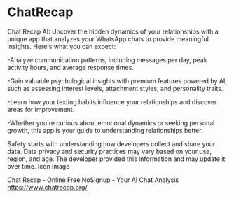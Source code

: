 # ChatRecap
Chat Recap AI: Uncover the hidden dynamics of your relationships with a unique app that analyzes your WhatsApp chats to provide meaningful insights. Here's what you can expect:

-Analyze communication patterns, including messages per day, peak activity hours, and average response times.

-Gain valuable psychological insights with premium features powered by AI, such as assessing interest levels, attachment styles, and personality traits.

-Learn how your texting habits influence your relationships and discover areas for improvement.

-Whether you're curious about emotional dynamics or seeking personal growth, this app is your guide to understanding relationships better.


Safety starts with understanding how developers collect and share your data. Data privacy and security practices may vary based on your use, region, and age. The developer provided this information and may update it over time.
Icon image


Chat Recap  - Online Free NoSignup - Your AI Chat Analysis https://www.chatrecap.org/
